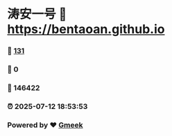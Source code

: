 # 涛安一号 :link: https://bentaoan.github.io 
### :page_facing_up: [131](https://bentaoan.github.io/tag.html) 
### :speech_balloon: 0 
### :hibiscus: 146422 
### :alarm_clock: 2025-07-12 18:53:53 
### Powered by :heart: [Gmeek](https://github.com/Meekdai/Gmeek)
